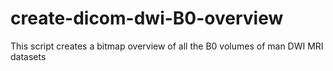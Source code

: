 # create-dicom-dwi-B0-overview
This script creates a bitmap overview of all the B0 volumes of man DWI MRI datasets
